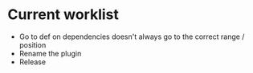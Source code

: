 # Current worklist

- Go to def on dependencies doesn't always go to the correct range / position
- Rename the plugin
- Release

